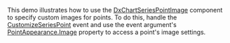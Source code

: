 This demo illustrates how to use the [DxChartSeriesPointImage](https://docs.devexpress.com/Blazor/DevExpress.Blazor.DxChartSeriesPointImage) component to specify custom images for points. To do this, handle the [CustomizeSeriesPoint](https://docs.devexpress.com/Blazor/DevExpress.Blazor.DxChartBase.CustomizeSeriesPoint) event and use the event argument's [PointAppearance.Image](https://docs.devexpress.com/Blazor/DevExpress.Blazor.ChartSeriesPointImageModel) property to access a point's image settings.
